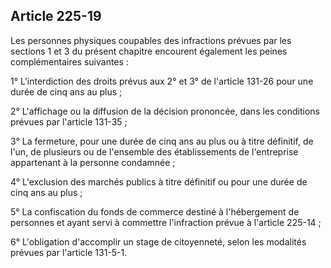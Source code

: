 Article 225-19
----
Les personnes physiques coupables des infractions prévues par les sections 1 et
3 du présent chapitre encourent également les peines complémentaires suivantes :

1° L'interdiction des droits prévus aux 2° et 3° de l'article 131-26 pour une
durée de cinq ans au plus ;

2° L'affichage ou la diffusion de la décision prononcée, dans les conditions
prévues par l'article 131-35 ;

3° La fermeture, pour une durée de cinq ans au plus ou à titre définitif, de
l'un, de plusieurs ou de l'ensemble des établissements de l'entreprise
appartenant à la personne condamnée ;

4° L'exclusion des marchés publics à titre définitif ou pour une durée de cinq
ans au plus ;

5° La confiscation du fonds de commerce destiné à l'hébergement de personnes et
ayant servi à commettre l'infraction prévue à l'article 225-14 ;

6° L'obligation d'accomplir un stage de citoyenneté, selon les modalités prévues
par l'article 131-5-1.
